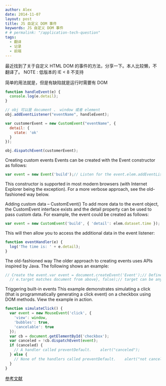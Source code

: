 ```yaml
---
author: Alex
date: 2014-11-07
layout: post
title: JS 自定义 DOM 事件
keywords: JS 自定义 DOM 事件
# # permalink: "/application-tech-question"
tags:
  - 翻译
  - 记录
  - 前端
---
```


最近找到了关于自定义 HTML DOM 的事件的方法，分享一下。本人比较懒，不翻译了。
NOTE :  低版本的 IE < 8 不支持

简单的用法就是，但是有缺陷就是运行时需要有 DOM

```js
function handleEvent(e) {
  console.log(e.detail);
}

// obj 可以是 document 、 window 或者 element
obj.addEventListener("eventName", handleEvent);

var customerEvent = new CustomEvent("eventName", {
  detail: {
    state: 'ok'
  }
});

obj.dispatchEvent(customerEvent);
```

Creating custom events
Events can be created with the Event constructor as follows:

```js
var event = new Event('build');// Listen for the event.elem.addEventListener('build', function (e) { ... }, false);// Dispatch the event.elem.dispatchEvent(event);
```

This constructor is supported in most modern browsers (with Internet Explorer being the exception). For a more verbose approach, see the old-fashioned way below.

Adding custom data – CustomEvent()
To add more data to the event object, the CustomEvent interface exists and the detail property can be used to pass custom data.
For example, the event could be created as follows:

```js
var event = new CustomEvent('build', { 'detail': elem.dataset.time });
```

This will then allow you to access the additional data in the event listener:

```js
function eventHandler(e) {
  log('The time is: ' + e.detail);
}
```

The old-fashioned way
The older approach to creating events uses APIs inspired by Java. The following shows an example:

```js
// Create the event.var event = document.createEvent('Event');// Define that the event name is 'build'.event.initEvent('build', true, true);// Listen for the event.document.addEventListener('build', function (e) {
  // e.target matches document from above}, false);// target can be any Element or other EventTarget.document.dispatchEvent(event);
```

Triggering built-in events
This example demonstrates simulating a click (that is programmatically generating a click event) on a checkbox using DOM methods. View the example in action.

```js
function simulateClick() {
  var event = new MouseEvent('click', {
    'view': window,
    'bubbles': true,
    'cancelable': true
  });
  var cb = document.getElementById('checkbox'); 
  var canceled = !cb.dispatchEvent(event);
  if (canceled) {
    // A handler called preventDefault.    alert("canceled");
  } else {
    // None of the handlers called preventDefault.    alert("not canceled");
  }
}
```

[参考文献](https://developer.mozilla.org/en-US/docs/Web/API/document.createEvent)
